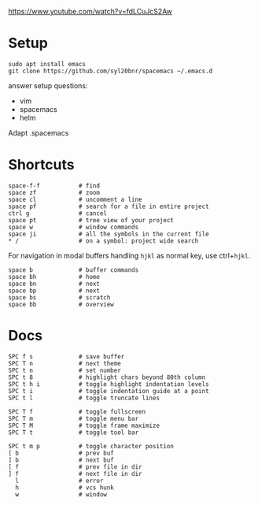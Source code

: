https://www.youtube.com/watch?v=fdLCuJcS2Aw

# Setup

    sudo apt install emacs
    git clone https://github.com/syl20bnr/spacemacs ~/.emacs.d

answer setup questions:

* vim
* spacemacs
* helm

Adapt .spacemacs

# Shortcuts

    space-f-f           # find
    space zf            # zoom
    space cl            # uncomment a line
    space pf            # search for a file in entire project
    ctrl g              # cancel
    space pt            # tree view of your project
    space w             # window commands
    space ji            # all the symbols in the current file
    * /                 # on a symbol: project wide search
    
For navigation in modal buffers handling `hjkl` as normal key, use ctrl+`hjkl`.

    space b             # buffer commands
    space bh            # home 
    space bn            # next
    space bp            # next
    space bs            # scratch
    space bb            # overview
    
# Docs

    SPC f s             # save buffer
    SPC T n             # next theme
    SPC t n             # set number
    SPC t 8             # highlight chars beyond 80th column
    SPC t h i           # toggle highlight indentation levels
    SPC t i             # toggle indentation guide at a point
    SPC t l             # toggle truncate lines
    
    SPC T f             # toggle fullscreen
    SPC T m             # toggle menu bar
    SPC T M             # toggle frame maximize
    SPC T t             # toggle tool bar
    
    SPC t m p           # toggle character position
    [ b                 # prev buf
    ] b                 # next buf
    [ f                 # prev file in dir
    ] f                 # next file in dir
      l                 # error
      h                 # vcs hunk
      w                 # window
